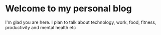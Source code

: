 # Welcome to my personal blog

I'm glad you are here. I plan to talk about technology, work, food, fitness, productivity and mental health etc
